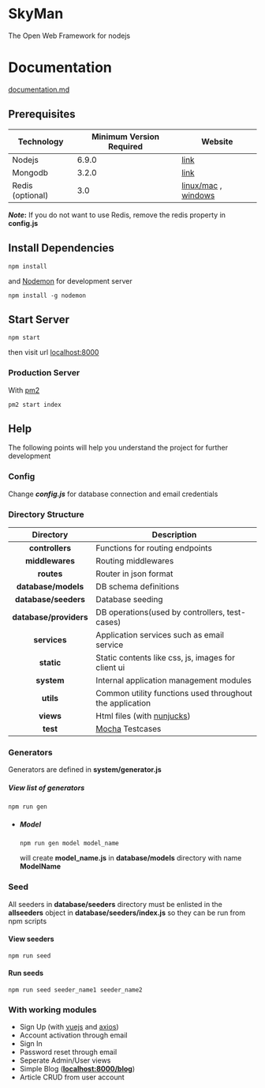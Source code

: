 # SkyMan
The Open Web Framework for nodejs

# Documentation
[documentation.md](documentation.md)

## Prerequisites

| Technology | Minimum Version Required | Website |
| - | - |-|
|Nodejs| 6.9.0|[link](https://nodejs.org/en/download/)|
|Mongodb| 3.2.0|[link](https://www.mongodb.com/download-center)|
|Redis (optional)| 3.0|[linux/mac](https://redis.io/download) , [windows](https://github.com/microsoftarchive/redis/releases)|

**_Note_:** If you do not want to use Redis, remove the redis property in **config.js**

## Install Dependencies

```
npm install
```
and [Nodemon](https://nodemon.io/) for development server
```
npm install -g nodemon
```

## Start Server

```
npm start
```
then visit url [localhost:8000](localhost:8000)

### Production Server
With [pm2](http://pm2.keymetrics.io/)
```
pm2 start index
```

## Help

The following points will help you understand the project for further development

### Config

Change ***config.js*** for database connection and email credentials

### Directory Structure

|Directory|Description|
|:----:|----|
|**controllers**|Functions for routing endpoints|
|**middlewares**|Routing middlewares|
|**routes**|Router in json format|
|**database/models**|DB schema definitions|
|**database/seeders**|Database seeding|
|**database/providers**|DB operations(used by controllers, test-cases)|
|**services**|Application services such as email service|
|**static**|Static contents like css, js, images for client ui|
|**system**|Internal application management modules|
|**utils**|Common utility functions used throughout the application|
|**views**|Html files (with [nunjucks](https://mozilla.github.io/nunjucks))|
|**test**|[Mocha](https://mochajs.org/) Testcases|

### Generators
Generators are defined in **system/generator.js**

##### View list of generators
```
npm run gen
```
- ##### Model
   ```
   npm run gen model model_name
   ```
   will create **model_name.js** in **database/models** directory with name **ModelName**

### Seed
All seeders in **database/seeders** directory must be enlisted in the **allseeders** object in **database/seeders/index.js** so they can be run from npm scripts

#### View seeders
```
npm run seed
```
#### Run seeds
```
npm run seed seeder_name1 seeder_name2
```

### With working modules

* Sign Up (with [vuejs](https://vuejs.org) and [axios](https://github.com/axios/axios))
* Account activation through email
* Sign In
* Password reset through email
* Seperate Admin/User views
* Simple Blog ([**localhost:8000/blog**](localhost:8000/blog))
* Article CRUD from user account
